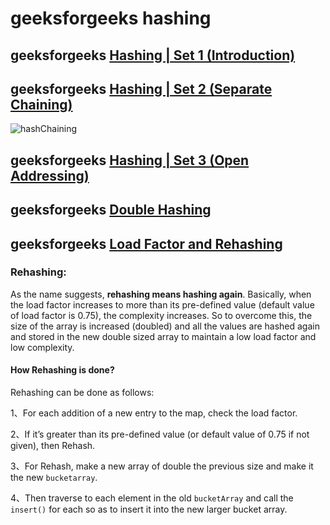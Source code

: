 # geeksforgeeks hashing



## geeksforgeeks [Hashing | Set 1 (Introduction)](https://www.geeksforgeeks.org/hashing-set-1-introduction/)



## geeksforgeeks [Hashing | Set 2 (Separate Chaining)](https://www.geeksforgeeks.org/hashing-set-2-separate-chaining/)

![hashChaining](https://media.geeksforgeeks.org/wp-content/cdn-uploads/gq/2015/07/hashChaining1.png)





## geeksforgeeks [Hashing | Set 3 (Open Addressing)](https://www.geeksforgeeks.org/hashing-set-3-open-addressing/)



## geeksforgeeks [Double Hashing](https://www.geeksforgeeks.org/double-hashing/)



## geeksforgeeks [Load Factor and Rehashing](https://www.geeksforgeeks.org/load-factor-and-rehashing/)

### Rehashing:

As the name suggests, **rehashing means hashing again**. Basically, when the load factor increases to more than its pre-defined value (default value of load factor is 0.75), the complexity increases. So to overcome this, the size of the array is increased (doubled) and all the values are hashed again and stored in the new double sized array to maintain a low load factor and low complexity.

#### How Rehashing is done?

Rehashing can be done as follows:

1、For each addition of a new entry to the map, check the load factor.

2、If it’s greater than its pre-defined value (or default value of 0.75 if not given), then Rehash.

3、For Rehash, make a new array of double the previous size and make it the new `bucketarray`.

4、Then traverse to each element in the old `bucketArray` and call the `insert()` for each so as to insert it into the new larger bucket array.

